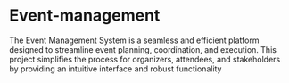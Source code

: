 # Event-management
The Event Management System is a seamless and efficient platform designed to streamline event planning, coordination, and execution. This project simplifies the process for organizers, attendees, and stakeholders by providing an intuitive interface and robust functionality
